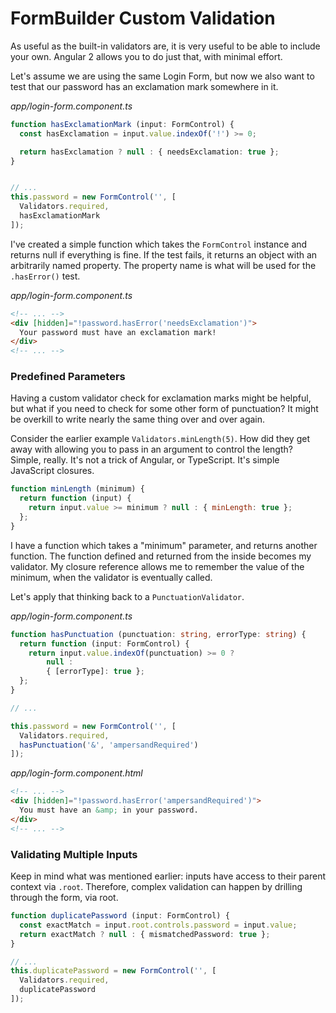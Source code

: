 # FormBuilder Custom Validation

As useful as the built-in validators are, it is very useful to be able to include your own.
Angular 2 allows you to do just that, with minimal effort.

Let's assume we are using the same Login Form, but now we also want to test that our password has an exclamation mark somewhere in it.

_app/login-form.component.ts_
```ts
function hasExclamationMark (input: FormControl) {
  const hasExclamation = input.value.indexOf('!') >= 0;

  return hasExclamation ? null : { needsExclamation: true };
}


// ...
this.password = new FormControl('', [
  Validators.required,
  hasExclamationMark
]);
```

I've created a simple function which takes the `FormControl` instance and returns null if everything is fine.
If the test fails, it returns an object with an arbitrarily named property.
The property name is what will be used for the `.hasError()` test.

_app/login-form.component.ts_
```html
<!-- ... -->
<div [hidden]="!password.hasError('needsExclamation')">
  Your password must have an exclamation mark!
</div>
<!-- ... -->
```

### Predefined Parameters
Having a custom validator check for exclamation marks might be helpful, but what if you need to check for some other form of punctuation?
It might be overkill to write nearly the same thing over and over again.

Consider the earlier example `Validators.minLength(5)`.
How did they get away with allowing you to pass in an argument to control the length?
Simple, really.
It's not a trick of Angular, or TypeScript.
It's simple JavaScript closures.

```javascript
function minLength (minimum) {
  return function (input) {
    return input.value >= minimum ? null : { minLength: true };
  };
}
```

I have a function which takes a "minimum" parameter, and returns another function. The function defined and returned from the inside becomes my validator. My closure reference allows me to remember the value of the minimum, when the validator is eventually called.


Let's apply that thinking back to a `PunctuationValidator`.

_app/login-form.component.ts_
```ts
function hasPunctuation (punctuation: string, errorType: string) {
  return function (input: FormControl) {
    return input.value.indexOf(punctuation) >= 0 ?
        null :
        { [errorType]: true };
  };
}

// ...

this.password = new FormControl('', [
  Validators.required,
  hasPunctuation('&', 'ampersandRequired')
]);
```

_app/login-form.component.html_
```html
<!-- ... -->
<div [hidden]="!password.hasError('ampersandRequired')">
  You must have an &amp; in your password.
</div>
<!-- ... -->
```

### Validating Multiple Inputs
Keep in mind what was mentioned earlier: inputs have access to their parent context via `.root`.
Therefore, complex validation can happen by drilling through the form, via root.

```ts
function duplicatePassword (input: FormControl) {
  const exactMatch = input.root.controls.password = input.value;
  return exactMatch ? null : { mismatchedPassword: true };
}

// ...
this.duplicatePassword = new FormControl('', [
  Validators.required,
  duplicatePassword
]);
```
